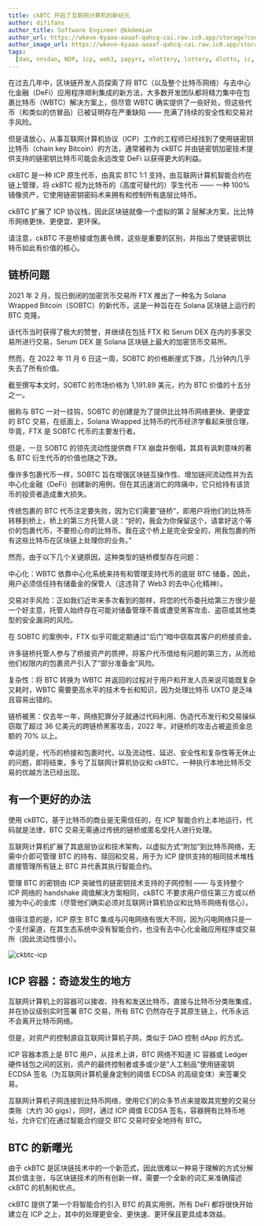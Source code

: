 ```yaml
---
title: ckBTC 开启了互联网计算机的新纪元
author: dififans
author_title: Software Engineer @kkdemian
author_url: https://wkeve-6yaaa-aaaaf-qahcq-cai.raw.ic0.app/storage?contentId=4axme-dd3w2-jhw6z-56fyj-64hhn-eliju-sol3j-lw4qp-t3xhb-zsvvu-6ae-image-4
author_image_url: https://wkeve-6yaaa-aaaaf-qahcq-cai.raw.ic0.app/storage?contentId=4axme-dd3w2-jhw6z-56fyj-64hhn-eliju-sol3j-lw4qp-t3xhb-zsvvu-6ae-image-4
tags:
  [dao, nnsdao, NDP, icp, web3, papyrs, nlottery, lottery, dlotto, ic, dfinity]
---
```


在过去几年中，区块链开发人员探索了将 BTC（以及整个比特币网络）与去中心化金融（DeFi）应用程序顺利集成的新方法，大多数开发团队都将精力集中在包裹比特币（WBTC）解决方案上，但尽管 WBTC 确实提供了一些好处，但这些代币（和类似的仿冒品）已被证明存在严重缺陷 —— 充满了持续的安全性和交易对手风险。

但是请放心，从事互联网计算机协议（ICP）工作的工程师已经找到了使用链密钥比特币（chain key Bitcoin）的方法，通常被称为 ckBTC 并由链密钥加密技术提供支持的链密钥比特币可能会永远改变 DeFi 以获得更大的利益。

ckBTC 是一种 ICP 原生代币，由真实 BTC 1:1 支持，由互联网计算机智能合约在链上管理，将 ckBTC 视为比特币的（高度可替代的）孪生代币 —— 一种 100% 镜像资产，它使用链密钥密码术来拥有和控制所有底层比特币。

ckBTC 扩展了 ICP 协议栈，因此区块链就像一个虚拟的第 2 层解决方案，比比特币网络更快、更便宜、更环保。

请注意，ckBTC 不是桥接或包裹令牌，这些是重要的区别，并指出了使链密钥比特币如此有价值的核心。

## 链桥问题

2021 年 2 月，现已倒闭的加密货币交易所 FTX 推出了一种名为 Solana Wrapped Bitcoin（SOBTC）的新代币，这是一种旨在在 Solana 区块链上运行的 BTC 克隆。

该代币当时获得了极大的赞誉，并继续在包括 FTX 和 Serum DEX 在内的多家交易所进行交易，Serum DEX 是 Solana 区块链上最大的加密货币交易所。

然而，在 2022 年 11 月 6 日这一周，SOBTC 的价格断崖式下跌，几分钟内几乎失去了所有价值。

截至撰写本文时，SOBTC 的市场价格为 1,191.89 美元，约为 BTC 价值的十五分之一。

据称与 BTC 一对一挂钩，SOBTC 的创建是为了提供比比特币网络更快、更便宜的 BTC 交易，在纸面上，Solana Wrapped 比特币的代币经济学看起来很合理，毕竟，FTX 是 SOBTC 代币的主要发行者。

但是，一旦 SOBTC 的领先流动性提供商 FTX 崩盘并倒塌，其具有讽刺意味的著名 BTC 衍生代币的价值也随之下跌。

像许多包裹代币一样，SOBTC 旨在增强区块链互操作性、增加链间流动性并为去中心化金融（DeFi）创建新的用例，但在其迅速消亡的阵痛中，它只给持有该货币的投资者造成重大损失。

传统包裹的 BTC 代币注定要失败，因为它们需要“链桥”，即用户将他们的比特币转移到桥上，桥上的第三方托管人说：“好的，我会为你保留这个，请拿好这个等价的包裹代币，不要担心你的比特币。我在这个桥上是完全安全的，用我包裹的所有这些比特币在区块链上处理你的业务。”

然而，由于以下几个关键原因，这种类型的链桥模型存在问题：

中心化：WBTC 依靠中心化系统来持有和管理支持代币的底层 BTC 储备，因此，用户必须信任持有储备金的保管人（这违背了 Web3 的去中心化精神）。

交易对手风险：正如我们近年来多次看到的那样，将您的代币委托给第三方很少是一个好主意，托管人始终存在可能对储备管理不善或遭受黑客攻击、盗窃或其他类型的安全漏洞的风险。

在 SOBTC 的案例中，FTX 似乎可能定期通过“后门”暗中窃取其客户的桥接资金。

许多链桥托管人参与了桥接资产的质押，将客户代币借给有问题的第三方，从而给他们权限内的包裹资产引入了“部分准备金”风险。

复杂性：将 BTC 转换为 WBTC 并返回的过程对于用户和开发人员来说可能既复杂又耗时，WBTC 需要更高水平的技术专长和知识，因为处理比特币 UXTO 是乏味且容易出错的。

链桥被黑：仅去年一年，网络犯罪分子就通过代码利用、伪造代币发行和交易操纵窃取了超过 36 亿美元的跨链桥黑客攻击，2022 年，对链桥的攻击占被盗资金总额的 70% 以上。

幸运的是，代币的桥接和包裹时代，以及流动性、延迟、安全性和复杂性等无休止的问题，即将结束，多亏了互联网计算机协议和 ckBTC，一种执行本地比特币交易的优越方法已经出现。

## 有一个更好的办法

使用 ckBTC，基于比特币的商业是无需信任的，在 ICP 智能合约上本地运行，代码就是法律，BTC 交易无需通过传统的链桥或匿名受托人进行处理。

互联网计算机扩展了其底层协议和技术架构，以虚拟方式“附加”到比特币网络，无需中介即可管理 BTC 的持有、赎回和交易，用于为 ICP 提供支持的相同技术堆栈直接管理所有链上 BTC 并代表其执行智能合约。

管理 BTC 的密钥由 ICP 突破性的链密钥技术支持的子网控制 —— 与支持整个 ICP 网络的 handshake 阈值解决方案相同，ckBTC 不要求用户信任第三方或以桥接为中心的金库（尽管他们确实必须对互联网计算机协议和比特币网络有信心）。

值得注意的是，ICP 原生 BTC 集成与闪电网络有很大不同，因为闪电网络只是一个支付渠道，在其生态系统中没有智能合约，也没有去中心化金融应用程序或交易所（因此流动性很小）。

![ckbtc-icp](https://internetcomputer.org/assets/images/ckbtc-overview-d3abbfbc7a6442af705b5956919d59eb.png)

## ICP 容器：奇迹发生的地方

互联网计算机上的容器可以接收、持有和发送比特币，直接与比特币分类账集成，并在协议级别实时签署 BTC 交易，所有 BTC 仍然存在于其原生链上，代币永远不会离开比特币网络。

但是，对资产的控制源自互联网计算机子网，类似于 DAO 控制 dApp 的方式。

ICP 容器本质上是 BTC 用户，从技术上讲，BTC 网络不知道 IC 容器或 Ledger 硬件钱包之间的区别，资产的最终控制者或多或少是“人工制品”使用链密钥 ECDSA 签名（为互联网计算机量身定制的阈值 ECDSA 的高级变体）来签署交易。

互联网计算机子网连接到比特币网络，使用它们的众多节点来提取其完整的交易分类账（大约 30 gigs），同时，通过 ICP 阈值 ECDSA 签名，容器拥有比特币地址，允许它们在通过智能合约提交 BTC 交易时安全地持有 BTC。

## BTC 的新曙光

由于 ckBTC 是区块链技术中的一个新范式，因此很难以一种易于理解的方式分解其价值主张，与区块链技术的所有创新一样，需要一个全新的词汇来准确描述 ckBTC 的机制和优点。

ckBTC 提供了第一个将智能合约引入 BTC 的真实用例，所有 DeFi 都将很快开始建立在 ICP 之上，其中的处理更安全、更快速、更环保且更具成本效益。
